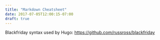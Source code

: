 ```yaml
---
title: "Markdown Cheatsheet"
date: 2017-07-05T12:00:15-07:00
draft: true
---
```



Blackfriday syntax used by Hugo: 
https://github.com/russross/blackfriday

